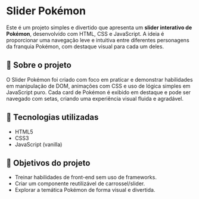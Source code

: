 

# Slider Pokémon 

Este é um projeto simples e divertido que apresenta um **slider interativo de Pokémon**, desenvolvido com HTML, CSS e JavaScript. A ideia é proporcionar uma navegação leve e intuitiva entre diferentes personagens da franquia Pokémon, com destaque visual para cada um deles.


## 🧠 Sobre o projeto

O Slider Pokémon foi criado com foco em praticar e demonstrar habilidades em manipulação de DOM, animações com CSS e uso de lógica simples em JavaScript puro. Cada card de Pokémon é exibido em destaque e pode ser navegado com setas, criando uma experiência visual fluida e agradável.

## 🚀 Tecnologias utilizadas

* HTML5
* CSS3
* JavaScript (vanilla)

## 🎯 Objetivos do projeto

* Treinar habilidades de front-end sem uso de frameworks.
* Criar um componente reutilizável de carrossel/slider.
* Explorar a temática Pokémon de forma visual e divertida.



